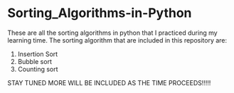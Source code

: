 # Sorting_Algorithms-in-Python
These are all the sorting algorithms in python that I practiced during my learning time. The sorting algorithm that are included in this repository are:

1. Insertion Sort
2. Bubble sort
3. Counting sort

STAY TUNED MORE WILL BE INCLUDED AS THE TIME PROCEEDS!!!!!
